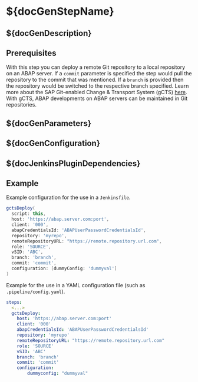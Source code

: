 # ${docGenStepName}

## ${docGenDescription}

## Prerequisites

With this step you can deploy a remote Git repository to a local repository on an ABAP server. If a `commit` parameter is specified the step would pull the
repository to the commit that was mentioned. If a `branch` is provided then the repository would be switched to the respective branch specified.
Learn more about the SAP Git-enabled Change & Transport System (gCTS) [here](https://help.sap.com/viewer/4a368c163b08418890a406d413933ba7/201909.001/en-US/f319b168e87e42149e25e13c08d002b9.html). With gCTS, ABAP developments on ABAP servers can be maintained in Git repositories.

## ${docGenParameters}

## ${docGenConfiguration}

## ${docJenkinsPluginDependencies}

## Example

Example configuration for the use in a `Jenkinsfile`.

```groovy
gctsDeploy(
  script: this,
  host: 'https://abap.server.com:port',
  client: '000',
  abapCredentialsId: 'ABAPUserPasswordCredentialsId',
  repository: 'myrepo',
  remoteRepositoryURL: "https://remote.repository.url.com",
  role: 'SOURCE',
  vSID: 'ABC',
  branch: 'branch',
  commit: 'commit',
  configuration: [dummyConfig: 'dummyval']
)
```

Example for the use in a YAML configuration file (such as `.pipeline/config.yaml`).

```yaml
steps:
  <...>
  gctsDeploy:
    host: 'https://abap.server.com:port'
    client: '000'
    abapCredentialsId: 'ABAPUserPasswordCredentialsId'
    repository: 'myrepo'
    remoteRepositoryURL: "https://remote.repository.url.com"
    role: 'SOURCE'
    vSID: 'ABC'
    branch: 'branch'
    commit: 'commit'
    configuration:
        dummyconfig: "dummyval"
```
